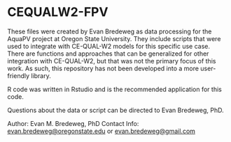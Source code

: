 # CEQUALW2-FPV

These files were created by Evan Bredeweg as data processing for the AquaPV project at Oregon State University. They include scripts that were used to integrate with CE-QUAL-W2 models for this specific use case. There are functions and approaches that can be generalized for other integration with CE-QUAL-W2, but that was not the primary focus of this work. As such, this repository has not been developed into a more user-friendly library.

R code was written in Rstudio and is the recommended application for this code.

Questions about the data or script can be directed to Evan Bredeweg, PhD.

Author: Evan M. Bredeweg, PhD
Contact Info: evan.bredeweg@oregonstate.edu or evan.bredeweg@gmail.com
